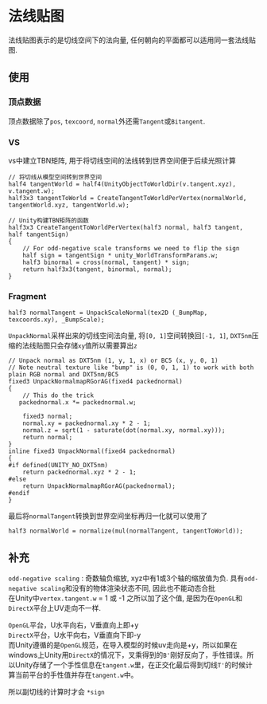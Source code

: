 # 法线贴图
法线贴图表示的是切线空间下的法向量, 任何朝向的平面都可以适用同一套法线贴图.

## 使用
### 顶点数据
顶点数据除了`pos`, `texcoord`, `normal`外还需`Tangent`或`Bitangent`.
### VS
vs中建立TBN矩阵, 用于将切线空间的法线转到世界空间便于后续光照计算
```
// 将切线从模型空间转到世界空间
half4 tangentWorld = half4(UnityObjectToWorldDir(v.tangent.xyz), v.tangent.w);
half3x3 tangentToWorld = CreateTangentToWorldPerVertex(normalWorld, tangentWorld.xyz, tangentWorld.w);

// Unity构建TBN矩阵的函数
half3x3 CreateTangentToWorldPerVertex(half3 normal, half3 tangent, half tangentSign)
{
	// For odd-negative scale transforms we need to flip the sign
	half sign = tangentSign * unity_WorldTransformParams.w;
	half3 binormal = cross(normal, tangent) * sign;
	return half3x3(tangent, binormal, normal);
}
```


### Fragment

```
half3 normalTangent = UnpackScaleNormal(tex2D (_BumpMap, texcoords.xy), _BumpScale);
```
`UnpackNormal`采样出来的切线空间法向量, 将`[0, 1]`空间转换回`[-1, 1]`, `DXT5nm`压缩的法线贴图只会存储`xy`值所以需要算出`z`
```
// Unpack normal as DXT5nm (1, y, 1, x) or BC5 (x, y, 0, 1)
// Note neutral texture like "bump" is (0, 0, 1, 1) to work with both plain RGB normal and DXT5nm/BC5
fixed3 UnpackNormalmapRGorAG(fixed4 packednormal)
{
    // This do the trick
   packednormal.x *= packednormal.w;

    fixed3 normal;
    normal.xy = packednormal.xy * 2 - 1;
    normal.z = sqrt(1 - saturate(dot(normal.xy, normal.xy)));
    return normal;
}
inline fixed3 UnpackNormal(fixed4 packednormal)
{
#if defined(UNITY_NO_DXT5nm)
    return packednormal.xyz * 2 - 1;
#else
    return UnpackNormalmapRGorAG(packednormal);
#endif
}
```
最后将`normalTangent`转换到世界空间坐标再归一化就可以使用了
```
half3 normalWorld = normalize(mul(normalTangent, tangentToWorld));
```


## 补充
`odd-negative scaling` : 奇数轴负缩放, xyz中有1或3个轴的缩放值为负. 具有`odd-negative scaling`和没有的物体渲染状态不同, 因此也不能动态合批\
在Unity中`vertex.tangent.w` = 1 或 -1
之所以加了这个值, 是因为在`OpenGL`和`DirectX`平台上UV走向不一样.

`OpenGL`平台，U水平向右，V垂直向上即+y\
`DirectX`平台，U水平向右，V垂直向下即-y\
而Unity遵循的是`OpenGL`规范，在导入模型的时候uv走向是+y，所以如果在windows上Unity用`DirectX`的情况下，叉乘得到的`B'`刚好反向了，手性错误。所以Unity存储了一个手性信息在`tangent.w`里，在正交化最后得到切线`T'`的时候计算当前平台的手性值并存在`tangent.w`中。

所以副切线的计算时才会 `*sign`